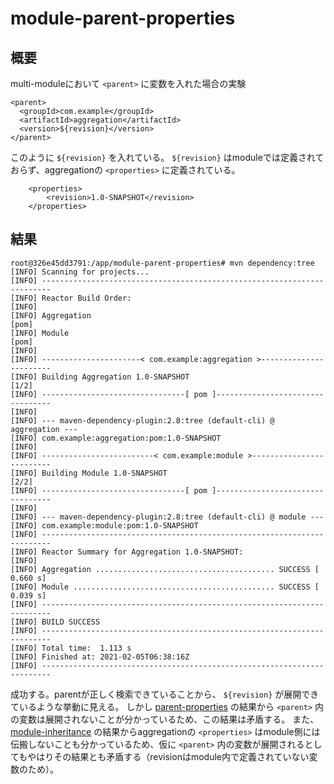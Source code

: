 # module-parent-properties

## 概要
multi-moduleにおいて `<parent>` に変数を入れた場合の実験

```
<parent>
  <groupId>com.example</groupId>
  <artifactId>aggregation</artifactId>
  <version>${revision}</version>
</parent>
```

このように `${revision}` を入れている。
`${revision}` はmoduleでは定義されておらず、aggregationの `<properties>` に定義されている。

```bigquery
    <properties>
        <revision>1.0-SNAPSHOT</revision>
    </properties>
```


## 結果

```
root@326e45dd3791:/app/module-parent-properties# mvn dependency:tree
[INFO] Scanning for projects...
[INFO] ------------------------------------------------------------------------
[INFO] Reactor Build Order:
[INFO]
[INFO] Aggregation                                                        [pom]
[INFO] Module                                                             [pom]
[INFO]
[INFO] ----------------------< com.example:aggregation >-----------------------
[INFO] Building Aggregation 1.0-SNAPSHOT                                  [1/2]
[INFO] --------------------------------[ pom ]---------------------------------
[INFO]
[INFO] --- maven-dependency-plugin:2.8:tree (default-cli) @ aggregation ---
[INFO] com.example:aggregation:pom:1.0-SNAPSHOT
[INFO]
[INFO] -------------------------< com.example:module >-------------------------
[INFO] Building Module 1.0-SNAPSHOT                                       [2/2]
[INFO] --------------------------------[ pom ]---------------------------------
[INFO]
[INFO] --- maven-dependency-plugin:2.8:tree (default-cli) @ module ---
[INFO] com.example:module:pom:1.0-SNAPSHOT
[INFO] ------------------------------------------------------------------------
[INFO] Reactor Summary for Aggregation 1.0-SNAPSHOT:
[INFO]
[INFO] Aggregation ........................................ SUCCESS [  0.660 s]
[INFO] Module ............................................. SUCCESS [  0.039 s]
[INFO] ------------------------------------------------------------------------
[INFO] BUILD SUCCESS
[INFO] ------------------------------------------------------------------------
[INFO] Total time:  1.113 s
[INFO] Finished at: 2021-02-05T06:38:16Z
[INFO] ------------------------------------------------------------------------
```

成功する。parentが正しく検索できていることから、 `${revision}` が展開できているような挙動に見える。
しかし [parent-properties](../parent-properties) の結果から `<parent>` 内の変数は展開されないことが分かっているため、この結果は矛盾する。
また、 [module-inheritance](../module-inheritance) の結果からaggregationの `<properties>` はmodule側には伝搬しないことも分かっているため、仮に `<parent>` 内の変数が展開されるとしてもやはりその結果とも矛盾する（revisionはmodule内で定義されていない変数のため）。
